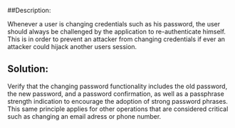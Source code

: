 ##Description:

Whenever a user is changing credentials such as his password, the user should always be
challenged by the application to re-authenticate himself. This is in order to prevent an
attacker from changing credentials if ever an attacker could hijack another users session.

## Solution:

Verify that the changing password functionality includes the old password,
the new password, and a password confirmation, as well as a passphrase strength indication
to encourage the adoption of strong password phrases. This same principle applies for other operations
that are considered critical such as changing an email adress or phone number.
